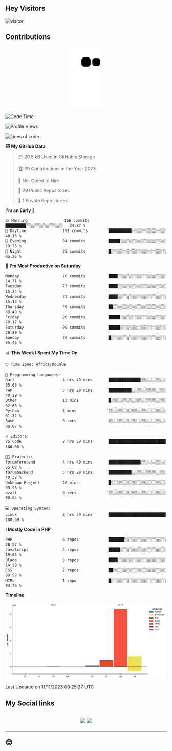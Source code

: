 ## Hey Visitors
![visitor](https://profile-counter.glitch.me/Fotsingboris/count.svg)

## Contributions
<p align="center">
  <img src="https://raw.githubusercontent.com/Fotsingboris/Fotsingboris/output/github-contribution-grid-snake.svg" />
</p>

<!--START_SECTION:waka-->
![Code Time](http://img.shields.io/badge/Code%20Time-704%20hrs%201%20min-blue)

![Profile Views](http://img.shields.io/badge/Profile%20Views-0-blue)

![Lines of code](https://img.shields.io/badge/From%20Hello%20World%20I%27ve%20Written-11.6%20million%20lines%20of%20code-blue)

**🐱 My GitHub Data** 

> 📦 20.5 kB Used in GitHub's Storage 
 > 
> 🏆 39 Contributions in the Year 2023
 > 
> 🚫 Not Opted to Hire
 > 
> 📜 29 Public Repositories 
 > 
> 🔑 1 Private Repositories 
 > 
**I'm an Early 🐤** 

```text
🌞 Morning                166 commits         █████████░░░░░░░░░░░░░░░░   34.87 % 
🌆 Daytime                191 commits         ██████████░░░░░░░░░░░░░░░   40.13 % 
🌃 Evening                94 commits          █████░░░░░░░░░░░░░░░░░░░░   19.75 % 
🌙 Night                  25 commits          █░░░░░░░░░░░░░░░░░░░░░░░░   05.25 % 
```
📅 **I'm Most Productive on Saturday** 

```text
Monday                   70 commits          ████░░░░░░░░░░░░░░░░░░░░░   14.71 % 
Tuesday                  73 commits          ████░░░░░░░░░░░░░░░░░░░░░   15.34 % 
Wednesday                72 commits          ████░░░░░░░░░░░░░░░░░░░░░   15.13 % 
Thursday                 40 commits          ██░░░░░░░░░░░░░░░░░░░░░░░   08.40 % 
Friday                   96 commits          █████░░░░░░░░░░░░░░░░░░░░   20.17 % 
Saturday                 99 commits          █████░░░░░░░░░░░░░░░░░░░░   20.80 % 
Sunday                   26 commits          █░░░░░░░░░░░░░░░░░░░░░░░░   05.46 % 
```


📊 **This Week I Spent My Time On** 

```text
🕑︎ Time Zone: Africa/Douala

💬 Programming Languages: 
Dart                     4 hrs 49 mins       ██████████████░░░░░░░░░░░   55.68 % 
PHP                      3 hrs 29 mins       ██████████░░░░░░░░░░░░░░░   40.29 % 
Other                    13 mins             █░░░░░░░░░░░░░░░░░░░░░░░░   02.63 % 
Python                   6 mins              ░░░░░░░░░░░░░░░░░░░░░░░░░   01.32 % 
Bash                     0 secs              ░░░░░░░░░░░░░░░░░░░░░░░░░   00.07 % 

🔥 Editors: 
VS Code                  8 hrs 39 mins       █████████████████████████   100.00 % 

🐱‍💻 Projects: 
forumforntend            4 hrs 49 mins       ██████████████░░░░░░░░░░░   55.68 % 
forumbackend             3 hrs 29 mins       ██████████░░░░░░░░░░░░░░░   40.32 % 
Unknown Project          20 mins             █░░░░░░░░░░░░░░░░░░░░░░░░   03.96 % 
azali                    0 secs              ░░░░░░░░░░░░░░░░░░░░░░░░░   00.04 % 

💻 Operating System: 
Linux                    8 hrs 39 mins       █████████████████████████   100.00 % 
```

**I Mostly Code in PHP** 

```text
PHP                      6 repos             ███████░░░░░░░░░░░░░░░░░░   28.57 % 
JavaScript               4 repos             █████░░░░░░░░░░░░░░░░░░░░   19.05 % 
Blade                    3 repos             ████░░░░░░░░░░░░░░░░░░░░░   14.29 % 
CSS                      2 repos             ██░░░░░░░░░░░░░░░░░░░░░░░   09.52 % 
HTML                     1 repo              █░░░░░░░░░░░░░░░░░░░░░░░░   04.76 % 
```



**Timeline**

![Lines of Code chart](https://raw.githubusercontent.com/Fotsingboris/Fotsingboris/main/assets/bar_graph.png)


 Last Updated on 11/11/2023 00:25:27 UTC
<!--END_SECTION:waka-->

<h2>My Social links <h2>
<p align="center">
   <a href="https://linkedin.com/in/Fotsingboris-Mathieu"><img src="https://img.shields.io/badge/linkedin-%230077B5.svg?style=for-the-badge&logo=linkedin&logoColor=white"></a>
   <a href="https://instagram.com/Fotsingboris"><img src="https://img.shields.io/badge/instagram-%23E4405F.svg?style=for-the-badge&logo=Instagram&logoColor=white"></a>
  </p>
<hr>
😊
